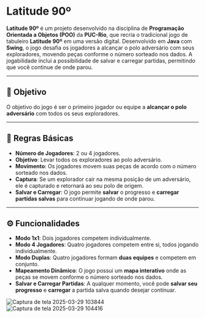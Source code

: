 # Latitude 90º

**Latitude 90º** é um projeto desenvolvido na disciplina de **Programação Orientada a Objetos (POO)** da **PUC-Rio**, que recria o tradicional jogo de tabuleiro **Latitude 90º** em uma versão digital. Desenvolvido em **Java** com **Swing**, o jogo desafia os jogadores a alcançar o polo adversário com seus exploradores, movendo peças conforme o número sorteado nos dados. A jogabilidade inclui a possibilidade de salvar e carregar partidas, permitindo que você continue de onde parou.

---

## 🎯 Objetivo

O objetivo do jogo é ser o primeiro jogador ou equipe a **alcançar o polo adversário** com todos os seus exploradores.

---

## 🧩 Regras Básicas

- **Número de Jogadores**: 2 ou 4 jogadores.
- **Objetivo**: Levar todos os exploradores ao polo adversário.
- **Movimento**: Os jogadores movem suas peças de acordo com o número sorteado nos dados.
- **Captura**: Se um explorador cair na mesma posição de um adversário, ele é capturado e retornará ao seu polo de origem.
- **Salvar e Carregar**: O jogo permite **salvar** o progresso e **carregar partidas salvas** para continuar jogando de onde parou.

---

## ⚙️ Funcionalidades

- **Modo 1x1**: Dois jogadores competem individualmente.
- **Modo 4 Jogadores**: Quatro jogadores competem entre si, todos jogando individualmente.
- **Modo Duplas**: Quatro jogadores formam **duas equipes** e competem em conjunto.
- **Mapeamento Dinâmico**: O jogo possui um **mapa interativo** onde as peças se movem conforme o número sorteado nos dados.
- **Salvar e Carregar Partidas**: A qualquer momento, você pode **salvar seu progresso** e **carregar** a partida salva quando desejar continuar.

![Captura de tela 2025-03-29 103844](https://github.com/user-attachments/assets/6a928f32-77db-4988-b1fb-8a2a47895b3b)
![Captura de tela 2025-03-29 104416](https://github.com/user-attachments/assets/0bf0eee4-3191-4290-ab3a-ef3c6b227de3)

